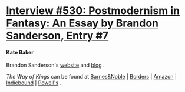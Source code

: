 # [Interview #530: Postmodernism in Fantasy: An Essay by Brandon Sanderson, Entry #7](https://www.theoryland.com/intvmain.php?i=530#7)

#### Kate Baker

Brandon Sanderson's
[website](http://www.brandonsanderson.com/)
and
[blog](http://www.brandonsanderson.com/blog/)
.

*The Way of Kings*
can be found at
[Barnes&Noble](http://search.barnesandnoble.com/Way-of-Kings/Brandon-Sanderson/e/9781429992800?itm=1&USRI=The%20Way%20of%20Kings)
|
[Borders](http://www.barnesandnoble.com/w/way-of-kings-brandon-sanderson/1100354496?cm_mmc=borders-_-sku-_-na-_-na&ean=9780765326355&redir=borders)
|
[Amazon](http://www.amazon.com/Way-Kings-Stormlight-Archive/dp/0765326353/ref=sr_1_1?ie=UTF8&s=books&qid=1284272027&sr=8-1)
|
[Indiebound](http://www.indiebound.org/book/9780765326355)
|
[Powell's](http://www.powells.com/biblio/1-9780765326355-1)
.

